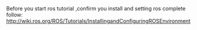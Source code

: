 Before you start ros tutorial ,confirm you install and setting ros complete follow:
	http://wiki.ros.org/ROS/Tutorials/InstallingandConfiguringROSEnvironment
